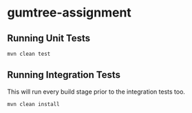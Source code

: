 # gumtree-assignment

## Running Unit Tests
```
mvn clean test
```
## Running Integration Tests
This will run every build stage prior to the integration tests too.
```
mvn clean install
```